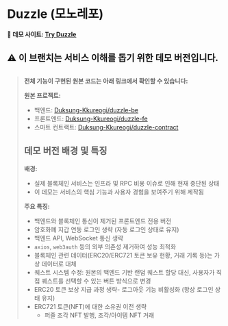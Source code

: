 # Duzzle (모노레포)

**🔗 데모 사이트: [Try Duzzle](try-duzzle.com)**


## ⚠️ 이 브랜치는 서비스 이해를 돕기 위한 데모 버전입니다.
## 
> **전체 기능이 구현된 원본 코드는 아래 링크에서 확인할 수 있습니다:**
> 
> **원본 프로젝트:** 
> - 백엔드: [Duksung-Kkureogi/duzzle-be](https://github.com/Duksung-Kkureogi/duzzle-be)
> - 프론트엔드: [Duksung-Kkureogi/duzzle-fe](https://github.com/Duksung-Kkureogi/duzzle_fe.git)
> - 스마트 컨트랙트: [Duksung-Kkureogi/duzzle-contract](https://github.com/Duksung-Kkureogi/duzzle-contract.git)
> 
> 
> ## 데모 버전 배경 및 특징
>
>**배경:**
>- 실제 블록체인 서비스는 인프라 및 RPC 비용 이슈로 인해 현재 중단된 상태
>- 이 데모는 서비스의 핵심 기능과 사용자 경험을 보여주기 위해 제작됨
>
>**주요 특징:**
>- 백엔드와 블록체인 통신이 제거된 프론트엔드 전용 버전
>- 암호화폐 지갑 연동 로그인 생략 (자동 로그인 상태로 유지)
>- 백엔드 API, WebSocket 통신 생략
>- `axios`, `web3auth` 등의 외부 의존성 제거하여 성능 최적화
>- 블록체인 관련 데이터(ERC20/ERC721 토큰 보유 현황, 거래 기록 등)는 가상 데이터로 대체
>- 퀘스트 시스템 수정: 원본의 백엔드 기반 랜덤 퀘스트 할당 대신, 사용자가 직접 퀘스트를 선택할 수 있는 버튼 방식으로 변경
>- ERC20 토큰 보상 지급 과정 생략- 로그아웃 기능 비활성화 (항상 로그인 상태 유지)
>- ERC721 토큰(NFT)에 대한 소유권 이전 생략
>    - 퍼즐 조각 NFT 발행, 조각/아이템 NFT 거래